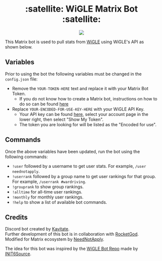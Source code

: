 <h1 align="center">:satellite: WiGLE Matrix Bot :satellite:</h1>

<p align="center">
  <img src="https://i.imgur.com/CRKolzB.jpg">
</p>

This Matrix bot is used to pull stats from [WiGLE](https://wigle.net/) using WiGLE's API as shown below.

## Variables
Prior to using the bot the following variables must be changed in the `config.json` file:
- Remove the `YOUR-TOKEN-HERE` text and replace it with your Matrix Bot Token.
  - If you do not know how to create a Matrix bot, instructions on how to do so can be found [here](https://matrix-nio.readthedocs.io/en/latest/#)
- Replace `YOUR-ENCODED-FOR-USE-KEY-HERE` with your WiGLE API Key.
  - Your API key can be found [here](https://api.wigle.net/), select your account page in the lower right, then select "Show My Token".
  - The token you are looking for will be listed as the "Encoded for use".

## Commands
Once the above variables have been updated, run the bot using the following commands:
- `!user` followed by a username to get user stats. For example, `/user neednotapply`.
- `!userrank` followed by a group name to get user rankings for that group. For example, `/userrank #wardriving`.
- `!grouprank` to show group rankings.
- `!alltime` for all-time user rankings.
- `!monthly` for monthly user rankings.
- `!help` to show a list of available bot commands.

## Credits
Discord bot created by [Kavitate](https://github.com/Kavitate).  
Further development of this bot is in collaboration with [RocketGod](https://github.com/RocketGod-git).  
Modified for Matrix ecosystem by [NeedNotApply](https://github.com/neednotapply).

The idea for this bot was inspired by the [WiGLE Bot Repo](https://github.com/INIT6Source/WiGLE-bot) made by [INIT6Source](https://github.com/INIT6Source).
